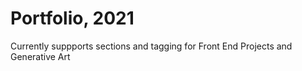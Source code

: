 # Portfolio, 2021

Currently suppports sections and tagging for Front End Projects and Generative Art
